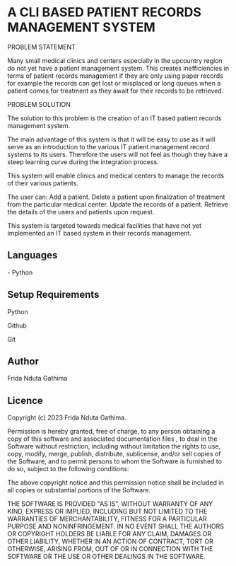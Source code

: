 <h1>A CLI BASED PATIENT RECORDS MANAGEMENT SYSTEM</h1>

PROBLEM STATEMENT

Many small medical clinics and centers especially in the upcountry region do not yet have a patient management system. 
This creates inefficiencies in terms of patient records management if they are only using paper records for example the records can get lost or misplaced or long queues when a patient comes for treatment as they await for their records to be retrieved.

PROBLEM SOLUTION

The solution to this problem is the creation of  an IT based patient records management system. 

The main advantage of this system is that it will be easy to use as it will serve as an introduction to the various IT patient management record systems to its users. Therefore the users will not feel as though they have a steep learning curve during the integration process.

This system will enable clinics and medical centers to manage the records of their various patients.

The user can:
Add a patient.
Delete a patient upon finalization of treatment from the particular medical center.
Update the records of a patient.
Retrieve the details of the users and patients upon request.


This system is targeted towards medical facilities that have not yet implemented an IT based system in their records management.

<h2>Languages</h2>
    - Python

<h2>Setup Requirements</h2>

Python

Github

Git

<h2>Author</h2>

Frida Nduta Gathima 

<h2>Licence</h2>

Copyright (c) 2023 Frida Nduta Gathima.

Permission is hereby granted, free of charge, to any person obtaining a copy of this software and associated documentation files , to deal in the Software without restriction, including without limitation the rights to use, copy, modify, merge, publish, distribute, sublicense, and/or sell copies of the Software, and to permit persons to whom the Software is furnished to do so, subject to the following conditions:

The above copyright notice and this permission notice shall be included in all copies or substantial portions of the Software.

THE SOFTWARE IS PROVIDED "AS IS", WITHOUT WARRANTY OF ANY KIND, EXPRESS OR IMPLIED, INCLUDING BUT NOT LIMITED TO THE WARRANTIES OF MERCHANTABILITY, FITNESS FOR A PARTICULAR PURPOSE AND NONINFRINGEMENT. IN NO EVENT SHALL THE AUTHORS OR COPYRIGHT HOLDERS BE LIABLE FOR ANY CLAIM, DAMAGES OR OTHER LIABILITY, WHETHER IN AN ACTION OF CONTRACT, TORT OR OTHERWISE, ARISING FROM, OUT OF OR IN CONNECTION WITH THE SOFTWARE OR THE USE OR OTHER DEALINGS IN THE SOFTWARE.

    


